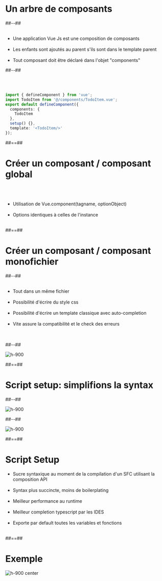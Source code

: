 <!-- .slide: class="two-column-layout" -->
# Un arbre de composants
##--##
<br><br>

- Une application Vue Js est une composition de composants<br><br>
- Les enfants sont ajoutés au parent s'ils sont dans le template parent<br><br>
- Tout composant doit être déclaré dans l'objet "components"<br>

##--##
<!-- .slide: class="sfeir-basic-slide with-code inconsolata"-->
<br /><br/>

```typescript
import { defineComponent } from 'vue';
import TodoItem from '@/components/TodoItem.vue';
export default defineComponent({
  components: {
    TodoItem
  },
  setup() {},
  template: '<TodoItem/>'
});
```
<!-- .element: class="big-code"-->


##==##

<!-- .slide -->
# Créer un composant / composant global
<br><br>

- Utilisation de Vue.component(tagname, optionObject)<br><br>
- Options identiques à celles de l'instance<br><br>

##==##

<!-- .slide: class="two-column-layout" -->
# Créer un composant / composant monofichier

##--##
<br/><br/>

- Tout dans un même fichier<br/><br/>
- Possibilité d'écrire du style css <br/><br/>
- Possibilité d'écrire un template classique avec auto-completion<br/><br/>
- Vite assure la compatibilité et le check des erreurs<br/><br/><br/>

##--##

![h-900](assets/images/school/components/component-setup.png)

##==##

<!-- .slide: class="two-column-layout"-->
# Script setup: simplifions la syntax

##--##
<br/>

![h-900](assets/images/school/components/component-setup.png)

##--##
<br/>

![h-900](assets/images/school/components/script-setup.png)

##==##

<!-- .slide: class="sfeir-basic-slide"-->
# Script Setup

- Sucre syntaxique au moment de la compilation d'un SFC utilisant la composition API <br/><br/>
- Syntax plus succincte, moins de boilerplating <br/><br/>
- Meilleur performance au runtime <br /><br/>
- Meilleur completion typescript par les IDES <br/> <br/>
- Exporte par default toutes les variables et fonctions <br/><br/>

##==##

<!-- .slide: class="sfeir-basic-slide"-->
# Exemple

![h-900 center](assets/images/school/components/setup-data.png)

